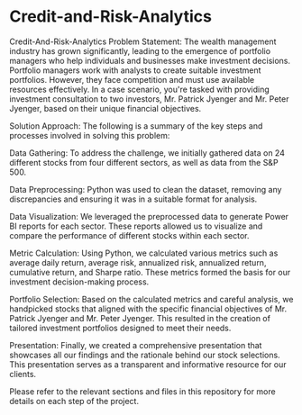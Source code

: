 # Credit-and-Risk-Analytics

Credit-And-Risk-Analytics Problem Statement: The wealth management industry has grown significantly, leading to the emergence of portfolio managers who help individuals and businesses make investment decisions. Portfolio managers work with analysts to create suitable investment portfolios. However, they face competition and must use available resources effectively. In a case scenario, you're tasked with providing investment consultation to two investors, Mr. Patrick Jyenger and Mr. Peter Jyenger, based on their unique financial objectives.

Solution Approach: The following is a summary of the key steps and processes involved in solving this problem:

Data Gathering: To address the challenge, we initially gathered data on 24 different stocks from four different sectors, as well as data from the S&P 500.

Data Preprocessing: Python was used to clean the dataset, removing any discrepancies and ensuring it was in a suitable format for analysis.

Data Visualization: We leveraged the preprocessed data to generate Power BI reports for each sector. These reports allowed us to visualize and compare the performance of different stocks within each sector.

Metric Calculation: Using Python, we calculated various metrics such as average daily return, average risk, annualized risk, annualized return, cumulative return, and Sharpe ratio. These metrics formed the basis for our investment decision-making process.

Portfolio Selection: Based on the calculated metrics and careful analysis, we handpicked stocks that aligned with the specific financial objectives of Mr. Patrick Jyenger and Mr. Peter Jyenger. This resulted in the creation of tailored investment portfolios designed to meet their needs.

Presentation: Finally, we created a comprehensive presentation that showcases all our findings and the rationale behind our stock selections. This presentation serves as a transparent and informative resource for our clients.

Please refer to the relevant sections and files in this repository for more details on each step of the project.
